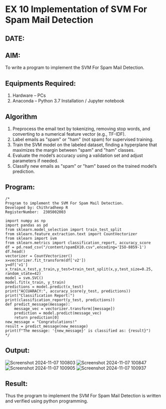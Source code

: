 # EX 10 Implementation of SVM For Spam Mail Detection
## DATE:
## AIM:
To write a program to implement the SVM For Spam Mail Detection.

## Equipments Required:
1. Hardware – PCs
2. Anaconda – Python 3.7 Installation / Jupyter notebook

## Algorithm
1. Preprocess the email text by tokenizing, removing stop words, and converting to a numerical feature vector (e.g., TF-IDF).
2. Label emails as "spam" or "ham" (not spam) for supervised training.
3. Train the SVM model on the labeled dataset, finding a hyperplane that maximizes the margin between "spam" and "ham" classes.
4. Evaluate the model’s accuracy using a validation set and adjust parameters if needed.
5. Classify new emails as "spam" or "ham" based on the trained model’s prediction.


## Program:
```
/*
Program to implement the SVM For Spam Mail Detection.
Developed by: Chithradheep R
RegisterNumber:  2305002003

import numpy as np
import pandas as pd
from sklearn.model_selection import train_test_split
from sklearn.feature_extraction.text import CountVectorizer
from sklearn import svm
from sklearn.metrics import classification_report, accuracy_score
df = pd.read_csv("/content/spamEX10.csv",encoding='ISO-8859-1')
df.head()
vectorizer = CountVectorizer()
x=vectorizer.fit_transform(df['v2'])
y=df['v1']
x_train,x_test,y_train,y_test=train_test_split(x,y,test_size=0.25, random_state=42)
model = svm.SVC()
model.fit(x_train, y_train)
predictions = model.predict(x_test)
print("ACCUARACY:", accuracy_score(y_test, predictions))
print("Classification Report:")
print(classification_report(y_test, predictions))
def predict_message(message):
    message_vec = vectorizer.transform([message])
    prediction = model.predict(message_vec)
    return prediction[0]
new_message = "Congratulations!"
result = predict_message(new_message)
print(f"The message: '{new_message}' is classified as: {result}")
*/
```

## Output:
![Screenshot 2024-11-07 100803](https://github.com/user-attachments/assets/d81761b8-8516-4b7d-8184-c527683b00a8)
![Screenshot 2024-11-07 100847](https://github.com/user-attachments/assets/fac4ac2e-7b08-4c7b-bac8-847cebb131a3)
![Screenshot 2024-11-07 100905](https://github.com/user-attachments/assets/ae371017-c447-4ca7-8976-84a1a85c172c)
![Screenshot 2024-11-07 100937](https://github.com/user-attachments/assets/cd6471bf-8409-4521-9ed7-f300a97338e2)



## Result:
Thus the program to implement the SVM For Spam Mail Detection is written and verified using python programming.

